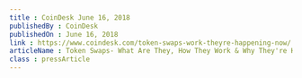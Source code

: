 ```yaml
---
title : CoinDesk June 16, 2018
publishedBy : CoinDesk
publishedOn : June 16, 2018
link : https://www.coindesk.com/token-swaps-work-theyre-happening-now/
articleName : Token Swaps- What Are They, How They Work & Why They're Happening Now
class : pressArticle
---
```

